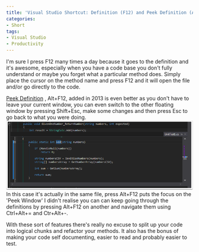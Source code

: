 ```yaml
---
title: 'Visual Studio Shortcut: Definition (F12) and Peek Definition (Alt+F12)'
categories:
- Short
tags:
- Visual Studio
- Productivity
---
```


I'm sure I press F12 many times a day because it goes to the definition and it's awesome, especially when you have a code base you don't fully understand or maybe you forget what a particular method does. Simply place the cursor on the method name and press F12 and it will open the file and/or go directly to the code.

[Peek Definition](http://blogs.technet.com/b/sateesh-arveti/archive/2013/10/22/look-at-peek-definition-window-in-visual-studio-2013.aspx) , Alt+F12, added in 2013 is even better as you don't have to leave your current window, you can even switch to the other floating window by pressing Shift+Esc, make some changes and then press Esc to go back to what you were doing. 
![In this case it's actually in the same file, press Alt+F12 puts the focus on the 'Peek Window'](/images/static_52001c0be4b09bc7c9f838c9_52224ed3e4b0ba9919a3e0e1_551ee3b5e4b09eb81bef57de_1428087734184__img.png) In this case it's actually in the same file, press Alt+F12 puts the focus on the 'Peek Window' 
I didn't realise you can can keep going through the definitions by pressing Alt+F12 on another and navigate them using Ctrl+Alt+= and Ctr+Alt+-.

With these sort of features there's really no excuse to split up your code into logical chunks and refactor your methods. It also has the bonus of making your code self documenting, easier to read and probably easier to test.

